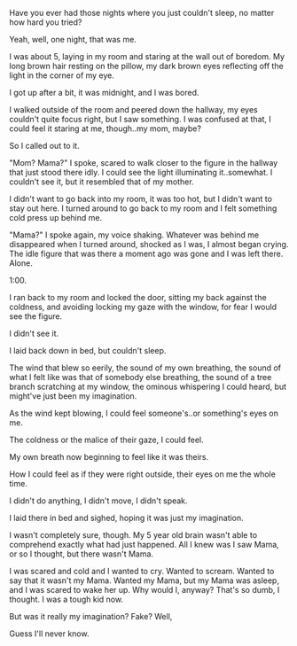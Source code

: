 Have you ever had those nights where you just couldn't sleep, no matter how hard you tried?

Yeah, well, one night, that was me.

I was about 5, laying in my room and staring at the wall out of boredom. My long brown hair resting on the pillow, my dark brown eyes reflecting off the light in the corner of my eye.

I got up after a bit, it was midnight, and I was bored.

I walked outside of the room and peered down the hallway, my eyes couldn't quite focus right, but I saw something. I was confused at that, I could feel it staring at me, though..my mom, maybe?

So I called out to it.

"Mom? Mama?" I spoke, scared to walk closer to the figure in the hallway that just stood there idly. I could see the light illuminating it..somewhat. I couldn't see it, but it resembled that of my mother.

I didn't want to go back into my room, it was too hot, but I didn't want to stay out here. I turned around to go back to my room and I felt something cold press up behind me.

"Mama?" I spoke again, my voice shaking. Whatever was behind me disappeared when I turned around, shocked as I was, I almost began crying. The idle figure that was there a moment ago was gone and I was left there. Alone.

1:00.

I ran back to my room and locked the door, sitting my back against the coldness, and avoiding locking my gaze with the window, for fear I would see the figure.

I didn't see it.

I laid back down in bed, but couldn't sleep.

The wind that blew so eerily, the sound of my own breathing, the sound of what I felt like was that of somebody else breathing, the sound of a tree branch scratching at my window, the ominous whispering I could heard, but might've just been my imagination.

As the wind kept blowing, I could feel someone's..or something's eyes on me.

The coldness or the malice of their gaze, I could feel.

My own breath now beginning to feel like it was theirs.

How I could feel as if they were right outside, their eyes on me the whole time.

I didn't do anything, I didn't move, I didn't speak.

I laid there in bed and sighed, hoping it was just my imagination.

I wasn't completely sure, though. My 5 year old brain wasn't able to comprehend exactly what had just happened. All I knew was I saw Mama, or so I thought, but there wasn't Mama.

I was scared and cold and I wanted to cry. Wanted to scream. Wanted to say that it wasn't my Mama. Wanted my Mama, but my Mama was asleep, and I was scared to wake her up. Why would I, anyway? That's so dumb, I thought. I was a tough kid now.

But was it really my imagination? Fake? Well,

Guess I'll never know.